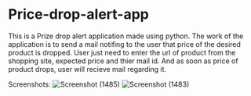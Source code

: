 # Price-drop-alert-app
This is a Prize drop alert application made using python.
The work of the application is to send a mail notifing to the user that price of the desired product is dropped.
User just need to enter the url of product from the shopping site, expected price and thier mail id.
And as soon as price of product drops, user will recieve mail regarding it.

Screenshots:
![Screenshot (1485)](https://user-images.githubusercontent.com/72246378/158458457-0c5e15d7-dab4-41e8-a8be-b7fb00d593a4.png)
![Screenshot (1483)](https://user-images.githubusercontent.com/72246378/158458481-3acbe5cf-bb32-484d-8df8-8af44666ce6f.png)
